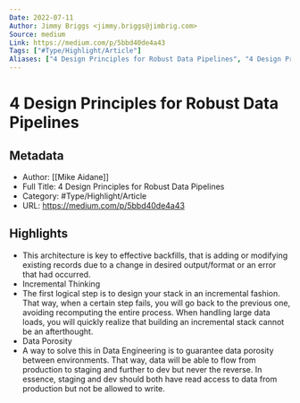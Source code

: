 ```yaml
---
Date: 2022-07-11
Author: Jimmy Briggs <jimmy.briggs@jimbrig.com>
Source: medium
Link: https://medium.com/p/5bbd40de4a43
Tags: ["#Type/Highlight/Article"]
Aliases: ["4 Design Principles for Robust Data Pipelines", "4 Design Principles for Robust Data Pipelines"]
---
```

# 4 Design Principles for Robust Data Pipelines

## Metadata
- Author: [[Mike Aidane]]
- Full Title: 4 Design Principles for Robust Data Pipelines
- Category: #Type/Highlight/Article
- URL: https://medium.com/p/5bbd40de4a43

## Highlights
- This architecture is key to effective backfills, that is adding or modifying existing records due to a change in desired output/format or an error that had occurred.
- Incremental Thinking
- The first logical step is to design your stack in an incremental fashion. That way, when a certain step fails, you will go back to the previous one, avoiding recomputing the entire process. When handling large data loads, you will quickly realize that building an incremental stack cannot be an afterthought.
- Data Porosity
- A way to solve this in Data Engineering is to guarantee data porosity between environments. That way, data will be able to flow from production to staging and further to dev but never the reverse. In essence, staging and dev should both have read access to data from production but not be allowed to write.
